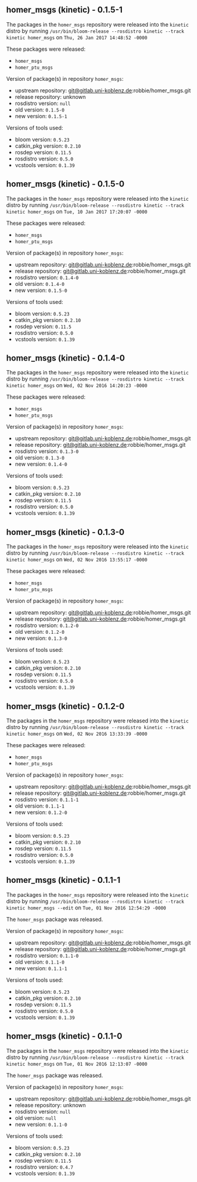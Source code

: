 ## homer_msgs (kinetic) - 0.1.5-1

The packages in the `homer_msgs` repository were released into the `kinetic` distro by running `/usr/bin/bloom-release --rosdistro kinetic --track kinetic homer_msgs` on `Thu, 26 Jan 2017 14:48:52 -0000`

These packages were released:
- `homer_msgs`
- `homer_ptu_msgs`

Version of package(s) in repository `homer_msgs`:

- upstream repository: git@gitlab.uni-koblenz.de:robbie/homer_msgs.git
- release repository: unknown
- rosdistro version: `null`
- old version: `0.1.5-0`
- new version: `0.1.5-1`

Versions of tools used:

- bloom version: `0.5.23`
- catkin_pkg version: `0.2.10`
- rosdep version: `0.11.5`
- rosdistro version: `0.5.0`
- vcstools version: `0.1.39`


## homer_msgs (kinetic) - 0.1.5-0

The packages in the `homer_msgs` repository were released into the `kinetic` distro by running `/usr/bin/bloom-release --rosdistro kinetic --track kinetic homer_msgs` on `Tue, 10 Jan 2017 17:20:07 -0000`

These packages were released:
- `homer_msgs`
- `homer_ptu_msgs`

Version of package(s) in repository `homer_msgs`:

- upstream repository: git@gitlab.uni-koblenz.de:robbie/homer_msgs.git
- release repository: git@gitlab.uni-koblenz.de:robbie/homer_msgs.git
- rosdistro version: `0.1.4-0`
- old version: `0.1.4-0`
- new version: `0.1.5-0`

Versions of tools used:

- bloom version: `0.5.23`
- catkin_pkg version: `0.2.10`
- rosdep version: `0.11.5`
- rosdistro version: `0.5.0`
- vcstools version: `0.1.39`


## homer_msgs (kinetic) - 0.1.4-0

The packages in the `homer_msgs` repository were released into the `kinetic` distro by running `/usr/bin/bloom-release --rosdistro kinetic --track kinetic homer_msgs` on `Wed, 02 Nov 2016 14:20:23 -0000`

These packages were released:
- `homer_msgs`
- `homer_ptu_msgs`

Version of package(s) in repository `homer_msgs`:

- upstream repository: git@gitlab.uni-koblenz.de:robbie/homer_msgs.git
- release repository: git@gitlab.uni-koblenz.de:robbie/homer_msgs.git
- rosdistro version: `0.1.3-0`
- old version: `0.1.3-0`
- new version: `0.1.4-0`

Versions of tools used:

- bloom version: `0.5.23`
- catkin_pkg version: `0.2.10`
- rosdep version: `0.11.5`
- rosdistro version: `0.5.0`
- vcstools version: `0.1.39`


## homer_msgs (kinetic) - 0.1.3-0

The packages in the `homer_msgs` repository were released into the `kinetic` distro by running `/usr/bin/bloom-release --rosdistro kinetic --track kinetic homer_msgs` on `Wed, 02 Nov 2016 13:55:17 -0000`

These packages were released:
- `homer_msgs`
- `homer_ptu_msgs`

Version of package(s) in repository `homer_msgs`:

- upstream repository: git@gitlab.uni-koblenz.de:robbie/homer_msgs.git
- release repository: git@gitlab.uni-koblenz.de:robbie/homer_msgs.git
- rosdistro version: `0.1.2-0`
- old version: `0.1.2-0`
- new version: `0.1.3-0`

Versions of tools used:

- bloom version: `0.5.23`
- catkin_pkg version: `0.2.10`
- rosdep version: `0.11.5`
- rosdistro version: `0.5.0`
- vcstools version: `0.1.39`


## homer_msgs (kinetic) - 0.1.2-0

The packages in the `homer_msgs` repository were released into the `kinetic` distro by running `/usr/bin/bloom-release --rosdistro kinetic --track kinetic homer_msgs` on `Wed, 02 Nov 2016 13:33:39 -0000`

These packages were released:
- `homer_msgs`
- `homer_ptu_msgs`

Version of package(s) in repository `homer_msgs`:

- upstream repository: git@gitlab.uni-koblenz.de:robbie/homer_msgs.git
- release repository: git@gitlab.uni-koblenz.de:robbie/homer_msgs.git
- rosdistro version: `0.1.1-1`
- old version: `0.1.1-1`
- new version: `0.1.2-0`

Versions of tools used:

- bloom version: `0.5.23`
- catkin_pkg version: `0.2.10`
- rosdep version: `0.11.5`
- rosdistro version: `0.5.0`
- vcstools version: `0.1.39`


## homer_msgs (kinetic) - 0.1.1-1

The packages in the `homer_msgs` repository were released into the `kinetic` distro by running `/usr/bin/bloom-release --rosdistro kinetic --track kinetic homer_msgs --edit` on `Tue, 01 Nov 2016 12:54:29 -0000`

The `homer_msgs` package was released.

Version of package(s) in repository `homer_msgs`:

- upstream repository: git@gitlab.uni-koblenz.de:robbie/homer_msgs.git
- release repository: git@gitlab.uni-koblenz.de:robbie/homer_msgs.git
- rosdistro version: `0.1.1-0`
- old version: `0.1.1-0`
- new version: `0.1.1-1`

Versions of tools used:

- bloom version: `0.5.23`
- catkin_pkg version: `0.2.10`
- rosdep version: `0.11.5`
- rosdistro version: `0.5.0`
- vcstools version: `0.1.39`


## homer_msgs (kinetic) - 0.1.1-0

The packages in the `homer_msgs` repository were released into the `kinetic` distro by running `/usr/bin/bloom-release --rosdistro kinetic --track kinetic homer_msgs` on `Tue, 01 Nov 2016 12:13:07 -0000`

The `homer_msgs` package was released.

Version of package(s) in repository `homer_msgs`:

- upstream repository: git@gitlab.uni-koblenz.de:robbie/homer_msgs.git
- release repository: unknown
- rosdistro version: `null`
- old version: `null`
- new version: `0.1.1-0`

Versions of tools used:

- bloom version: `0.5.23`
- catkin_pkg version: `0.2.10`
- rosdep version: `0.11.5`
- rosdistro version: `0.4.7`
- vcstools version: `0.1.39`


